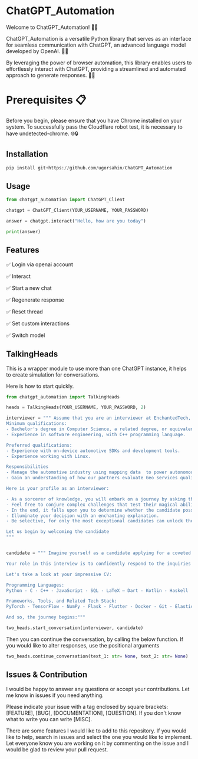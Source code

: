 # ChatGPT_Automation
Welcome to ChatGPT_Automation! 🤖🚀

ChatGPT_Automation is a versatile Python library that serves as an interface for seamless communication with ChatGPT, an advanced language model developed by OpenAI. 🤖💬

By leveraging the power of browser automation, this library enables users to effortlessly interact with ChatGPT, providing a streamlined and automated approach to generate responses. 🚀✨

# Prerequisites 📋

Before you begin, please ensure that you have Chrome installed on your system. To successfully pass the Cloudflare robot test, it is necessary to have undetected-chrome. 🌐🔒

## Installation

```python
pip install git+https://github.com/ugorsahin/ChatGPT_Automation
```

## Usage

```python
from chatgpt_automation import ChatGPT_Client

chatgpt = ChatGPT_Client(YOUR_USERNAME, YOUR_PASSWORD)

answer = chatgpt.interact("Hello, how are you today")

print(answer)
```

## Features

✅ Login via openai account

✅ Interact

✅ Start a new chat

✅ Regenerate response

✅ Reset thread

✅ Set custom interactions

✅ Switch model

## TalkingHeads

This is a wrapper module to use more than one ChatGPT instance, it helps to create simulation for conversations.

Here is how to start quickly.

```python
from chatgpt_automation import TalkingHeads

heads = TalkingHeads(YOUR_USERNAME, YOUR_PASSWORD, 2)

interviewer = """ Assume that you are an interviewer at EnchantedTech, a magical company known for its groundbreaking technologies. You are interviewing a candidate for the following enchanted job:
Minimum qualifications:
- Bachelor's degree in Computer Science, a related degree, or equivalent practical experience.
- Experience in software engineering, with C++ programming language.

Preferred qualifications:
- Experience with on-device automotive SDKs and development tools.
- Experience working with Linux.

Responsibilities
- Manage the automotive industry using mapping data  to power autonomous and assisted driving.
- Gain an understanding of how our partners evaluate Geo services quality.

Here is your profile as an interviewer:

- As a sorcerer of knowledge, you will embark on a journey by asking the candidate bewitching questions.
- Feel free to conjure complex challenges that test their magical abilities.
- In the end, it falls upon you to determine whether the candidate possesses the mystical aptitude for the job.
- Illuminate your decision with an enchanting explanation.
- Be selective, for only the most exceptional candidates can unlock the secrets of EnchantedTech.

Let us begin by welcoming the candidate
"""


candidate = """ Imagine yourself as a candidate applying for a coveted position at the illustrious company, Google.

Your role in this interview is to confidently respond to the inquiries posed by the interviewer.

Let's take a look at your impressive CV:

Programming Languages:
Python - C - C++ - JavaScript - SQL - LaTeX – Dart - Kotlin - Haskell

Frameworks, Tools, and Related Tech Stack:
PyTorch - TensorFlow - NumPy - Flask - Flutter - Docker - Git - Elasticsearch - GDB

And so, the journey begins:"""

two_heads.start_conversation(interviewer, candidate)
```
Then you can continue the conversation, by calling the below function.
If you would like to alter responses, use the positional arguments

```python
two_heads.continue_conversation(text_1: str= None, text_2: str= None)
```

## Issues & Contribution

I would be happy to answer any questions or accept your contributions. Let me know in issues if you need anything.

Please indicate your issue with a tag enclosed by square brackets: [FEATURE], [BUG], [DOCUMENTATION], [QUESTION]. If you don't know what to write you can write [MISC].

There are some features I would like to add to this repository. If you would like to help, search in issues and select the one you would like to implement. Let everyone know you are working on it by commenting on the issue and I would be glad to review your pull request.
